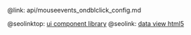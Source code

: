 @link: api/mouseevents_ondblclick_config.md

@seolinktop: [ui component library](https://webix.com)
@seolink: [data view html5](https://webix.com/widget/dataview/)